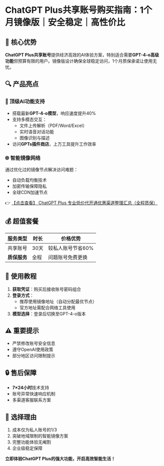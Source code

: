 # ChatGPT Plus共享账号购买指南：1个月镜像版｜安全稳定｜高性价比

## 📌 核心优势
**ChatGPT Plus共享账号**提供经济高效的AI体验方案，特别适合需要**GPT-4-o高级功能**但预算有限的用户。镜像版设计确保全球稳定访问，1个月质保承诺让使用无忧。

## 🔍 产品亮点
### 🚀 顶级AI功能支持
- 搭载最新**GPT-4-o模型**，响应速度提升40%
- 支持多模态交互：
  - 文件上传解析（PDF/Word/Excel）
  - 实时语音对话功能
  - 图像识别与描述
- 访问**GPTs插件商店**，上万工具提升工作效率

### 🌐 智能镜像网络
通过优化过的镜像节点解决访问难题：
- 自动负载均衡技术
- 加密传输保障隐私
- 全球CDN加速节点

👉 [【点击查看】 ChatGPT Plus 专业低价代开通优惠渠道整理汇总（全程质保）](https://bit.ly/DaiKai)

## 💰 超值套餐
| 服务类型       | 时长   | 价格优势 |
|----------------|--------|----------|
| 共享账号       | 30天   | 较私人账号节省60% |
| **质保服务**   | 全程   | 问题账号免费更换 |

## 📝 使用教程
1. **获取凭证**：购买后接收账号密码组合
2. **登录方式**：
   - 推荐使用镜像地址（自动分配最优节点）
   - 官方地址需配合网络工具使用
3. **模型选择**：登录后切换至GPT-4-o版本

## ⚠️ 重要提示
- 严禁修改账号安全信息
- 遵守OpenAI使用政策
- 部分地区访问限制提示

## 🔒 售后保障
- **7×24小时**技术支持
- 账号异常快速响应机制
- 多渠道客服联系方案

## 🌟 选择理由
1. 成本仅为私人账号的1/3
2. 突破地域限制的智能镜像方案
3. 完整功能体验无阉割
4. 企业级稳定保障

**立即体验ChatGPT Plus的强大功能，开启高效智能生活！**
